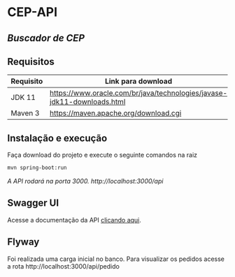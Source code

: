 # CEP-API

## _Buscador de CEP_

## Requisitos

| Requisito | Link para download                                                  |
| --------- | ------------------------------------------------------------------- |
| JDK 11      | https://www.oracle.com/br/java/technologies/javase-jdk11-downloads.html |
| Maven 3    | https://maven.apache.org/download.cgi |

## Instalação e execução

Faça download do projeto e execute o seguinte comandos na raiz

```sh
mvn spring-boot:run
```

_A API rodará na porta 3000. http://localhost:3000/api_

## Swagger UI

Acesse a documentação da API [clicando aqui](http://localhost:3000/api/swagger-ui.html).

## Flyway

Foi realizada uma carga inicial no banco. Para visualizar os pedidos acesse a rota http://localhost:3000/api/pedido


